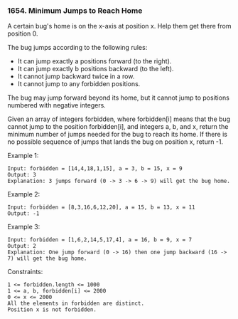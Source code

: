 ### 1654. Minimum Jumps to Reach Home

A certain bug's home is on the x-axis at position x. Help them get there from position 0.

The bug jumps according to the following rules:

*    It can jump exactly a positions forward (to the right).
*    It can jump exactly b positions backward (to the left).
*    It cannot jump backward twice in a row.
*    It cannot jump to any forbidden positions.

The bug may jump forward beyond its home, but it cannot jump to positions numbered with negative integers.

Given an array of integers forbidden, where forbidden[i] means that the bug cannot jump to the position forbidden[i], and integers a, b, and x, return the minimum number of jumps needed for the bug to reach its home. If there is no possible sequence of jumps that lands the bug on position x, return -1.



Example 1:

    Input: forbidden = [14,4,18,1,15], a = 3, b = 15, x = 9
    Output: 3
    Explanation: 3 jumps forward (0 -> 3 -> 6 -> 9) will get the bug home.

Example 2:

    Input: forbidden = [8,3,16,6,12,20], a = 15, b = 13, x = 11
    Output: -1

Example 3:

    Input: forbidden = [1,6,2,14,5,17,4], a = 16, b = 9, x = 7
    Output: 2
    Explanation: One jump forward (0 -> 16) then one jump backward (16 -> 7) will get the bug home.



Constraints:

    1 <= forbidden.length <= 1000
    1 <= a, b, forbidden[i] <= 2000
    0 <= x <= 2000
    All the elements in forbidden are distinct.
    Position x is not forbidden.
